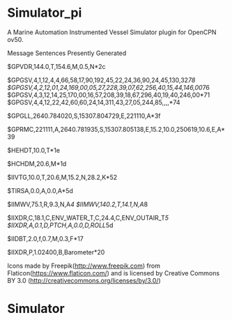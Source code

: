 # Simulator_pi
A Marine Automation Instrumented Vessel Simulator plugin for OpenCPN ov50. 

Message Sentences Presently Generated

$GPVDR,144.0,T,154.6,M,0.5,N*2c

$GPGSV,4,1,12,4,4,66,58,17,90,192,45,22,24,36,90,24,45,130,32*78 
$GPGSV,4,2,12,01,24,169,00,05,27,228,39,07,62,256,40,15,44,146,00*76
$GPGSV,4,3,12,14,25,170,00,16,57,208,39,18,67,296,40,19,40,246,00*71
$GPGSV,4,4,12,22,42,60,60,24,14,311,43,27,05,244,85,,,,*74

$GPGLL,2640.784020,S,15307.804729,E,221110,A*3f

$GPRMC,221111,A,2640.781935,S,15307.805138,E,15.2,10.0,250619,10.6,E,A*39

$HEHDT,10.0,T*1e

$HCHDM,20.6,M*1d

$IIVTG,10.0,T,20.6,M,15.2,N,28.2,K*52

$TIRSA,0.0,A,0.0,A*5d

$IIMWV,75.1,R,9.3,N,A*4
$IIMWV,140.2,T,14.1,N,A*8


$IIXDR,C,18.1,C,ENV_WATER_T,C,24.4,C,ENV_OUTAIR_T*5
$IIXDR,A,0.1,D,PTCH,A,0.0,D,ROLL*5d

$IIDBT,2.0,f,0.7,M,0.3,F*17

$IIXDR,P,1.02400,B,Barometer*20






Icons made by Freepik(http://www.freepik.com) from Flaticon(https://www.flaticon.com/) 
and is licensed by Creative Commons BY 3.0 (http://creativecommons.org/licenses/by/3.0/)
# Simulator
